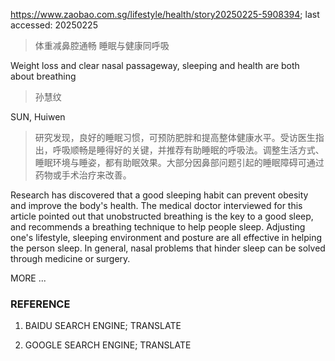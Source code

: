 https://www.zaobao.com.sg/lifestyle/health/story20250225-5908394; last accessed: 20250225

> 体重减鼻腔通畅 睡眠与健康同呼吸

Weight loss and clear nasal passageway, sleeping and health are both about breathing 

> 孙慧纹

SUN, Huiwen

> 研究发现，良好的睡眠习惯，可预防肥胖和提高整体健康水平。受访医生指出，呼吸顺畅是睡得好的关键，并推荐有助睡眠的呼吸法。调整生活方式、睡眠环境与睡姿，都有助眠效果。大部分因鼻部问题引起的睡眠障碍可通过药物或手术治疗来改善。

Research has discovered that a good sleeping habit can prevent obesity and improve the body's health. The medical doctor interviewed for this article pointed out that unobstructed breathing is the key to a good sleep, and recommends a breathing technique to help people sleep. Adjusting one's lifestyle, sleeping environment and posture are all effective in helping the person sleep. In general, nasal problems that hinder sleep can be solved through medicine or surgery.

MORE ...

### REFERENCE

1) BAIDU SEARCH ENGINE; TRANSLATE

2) GOOGLE SEARCH ENGINE; TRANSLATE
